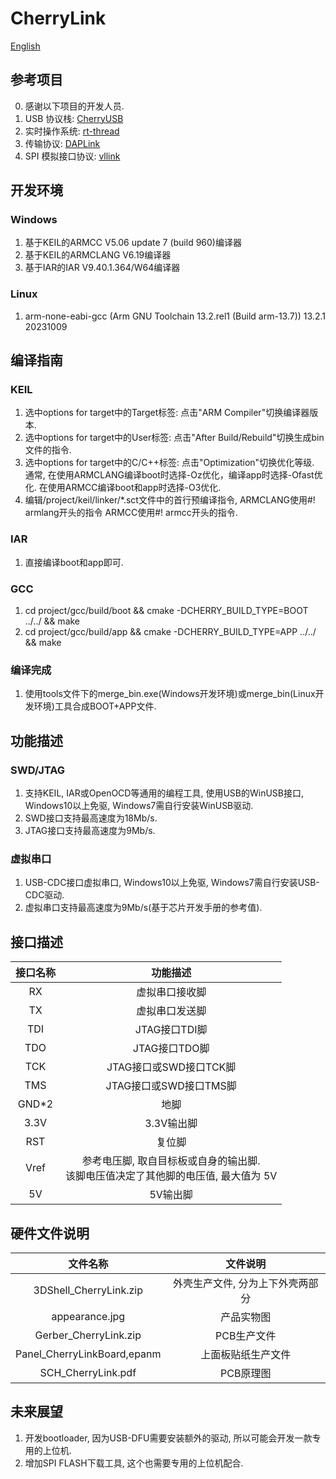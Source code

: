 # CherryLink
[English](https://github.com/SecondHandCoder/CherryLink/blob/main/README_EN.md)
## 参考项目
0. 感谢以下项目的开发人员.
1. USB 协议栈: [CherryUSB](https://github.com/cherry-embedded/CherryUSB)
2. 实时操作系统: [rt-thread](https://github.com/RT-Thread/rt-thread)
3. 传输协议: [DAPLink](https://github.com/ARMmbed/DAPLink)
4. SPI 模拟接口协议: [vllink](https://github.com/vllogic/vllink_lite)
## 开发环境
### Windows
1. 基于KEIL的ARMCC V5.06 update 7 (build 960)编译器
2. 基于KEIL的ARMCLANG V6.19编译器
3. 基于IAR的IAR V9.40.1.364/W64编译器
### Linux
1. arm-none-eabi-gcc (Arm GNU Toolchain 13.2.rel1 (Build arm-13.7)) 13.2.1 20231009
## 编译指南
### KEIL 
1. 选中options for target中的Target标签: 点击"ARM Compiler"切换编译器版本.
2. 选中options for target中的User标签: 点击"After Build/Rebuild"切换生成bin文件的指令.
3. 选中options for target中的C/C++标签: 点击"Optimization"切换优化等级. 通常, 在使用ARMCLANG编译boot时选择-Oz优化，编译app时选择-Ofast优化. 在使用ARMCC编译boot和app时选择-O3优化. 
4. 编辑/project/keil/linker/*.sct文件中的首行预编译指令, ARMCLANG使用#! armlang开头的指令 ARMCC使用#! armcc开头的指令.
### IAR
1. 直接编译boot和app即可.
### GCC
1. cd project/gcc/build/boot && cmake -DCHERRY_BUILD_TYPE=BOOT ../../ && make
2. cd project/gcc/build/app && cmake -DCHERRY_BUILD_TYPE=APP ../../ && make
### 编译完成
1. 使用tools文件下的merge_bin.exe(Windows开发环境)或merge_bin(Linux开发环境)工具合成BOOT+APP文件.
## 功能描述
### SWD/JTAG
1. 支持KEIL, IAR或OpenOCD等通用的编程工具, 使用USB的WinUSB接口, Windows10以上免驱, Windows7需自行安装WinUSB驱动.
2. SWD接口支持最高速度为18Mb/s.
3. JTAG接口支持最高速度为9Mb/s.
### 虚拟串口
1. USB-CDC接口虚拟串口, Windows10以上免驱, Windows7需自行安装USB-CDC驱动.
2. 虚拟串口支持最高速度为9Mb/s(基于芯片开发手册的参考值).
## 接口描述
| 接口名称 | 功能描述 |
| :---: | :---: |
| RX | 虚拟串口接收脚 |
| TX | 虚拟串口发送脚 |
| TDI | JTAG接口TDI脚 |
| TDO | JTAG接口TDO脚 |
| TCK | JTAG接口或SWD接口TCK脚 |
| TMS | JTAG接口或SWD接口TMS脚 |
| GND*2 | 地脚 |
| 3.3V | 3.3V输出脚 |
| RST | 复位脚 |
| Vref | 参考电压脚, 取自目标板或自身的输出脚. <br> 该脚电压值决定了其他脚的电压值, 最大值为 5V |
| 5V | 5V输出脚 |
## 硬件文件说明
| 文件名称 | 文件说明 |
| :---: | :---: |
| 3DShell_CherryLink.zip | 外壳生产文件, 分为上下外壳两部分 |
| appearance.jpg | 产品实物图 |
| Gerber_CherryLink.zip | PCB生产文件 |
| Panel_CherryLinkBoard,epanm | 上面板贴纸生产文件 |
| SCH_CherryLink.pdf | PCB原理图 |
## 未来展望
1. 开发bootloader, 因为USB-DFU需要安装额外的驱动, 所以可能会开发一款专用的上位机.
2. 增加SPI FLASH下载工具, 这个也需要专用的上位机配合.
